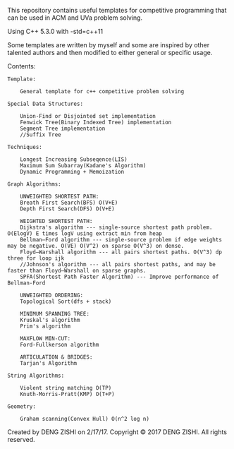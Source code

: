 This repository contains useful templates for competitive programming that can be used in ACM and UVa problem solving.

Using C++ 5.3.0 with -std=c++11

Some templates are written by myself and some are inspired by other talented authors and then modified to either general or specific usage.

Contents:
    
    Template:

        General template for c++ competitive problem solving

    Special Data Structures:

        Union-Find or Disjointed set implementation
        Fenwick Tree(Binary Indexed Tree) implementation
        Segment Tree implementation
        //Suffix Tree

    Techniques:

        Longest Increasing Subseqence(LIS)
        Maximum Sum Subarray(Kadane's Algorithm)
        Dynamic Programming + Memoization

    Graph Algorithms:
        
        UNWEIGHTED SHORTEST PATH:
        Breath First Search(BFS) O(V+E)
        Depth First Search(DFS) O(V+E)

        WEIGHTED SHORTEST PATH:
        Dijkstra's algorithm --- single-source shortest path problem. O(ElogV) E times logV using extract min from heap
        Bellman–Ford algorithm --- single-source problem if edge weights may be negative. O(VE) O(V^2) on sparse O(V^3) on dense.
        Floyd–Warshall algorithm --- all pairs shortest paths. O(V^3) dp three for loop ijk
        //Johnson's algorithm --- all pairs shortest paths, and may be faster than Floyd–Warshall on sparse graphs.
        SPFA(Shortest Path Faster Algorithm) --- Improve performance of Bellman-Ford
        
        UNWEIGHTED ORDERING:
        Topological Sort(dfs + stack)

        MINIMUM SPANNING TREE:
        Kruskal's algorithm
        Prim's algorithm

        MAXFLOW MIN-CUT:
        Ford-Fullkerson algorithm

        ARTICULATION & BRIDGES:
        Tarjan's Algorithm

    String Algorithms:
        
        Violent string matching O(TP)
        Knuth-Morris-Pratt(KMP) O(T+P)

    Geometry:
        
        Graham scanning(Convex Hull) O(n^2 log n)

Created by DENG ZISHI on 2/17/17.
Copyright © 2017 DENG ZISHI. All rights reserved.


